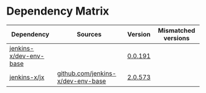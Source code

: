 # Dependency Matrix

Dependency | Sources | Version | Mismatched versions
---------- | ------- | ------- | -------------------
[jenkins-x/dev-env-base](https://github.com/jenkins-x/dev-env-base) |  | [0.0.191](https://github.com/jenkins-x/dev-env-base/releases/tag/v0.0.191) | 
[jenkins-x/jx](https://github.com/jenkins-x/jx) | [github.com/jenkins-x/dev-env-base](https://github.com/jenkins-x/dev-env-base) | [2.0.573](https://github.com/jenkins-x/jx/releases/tag/v2.0.573) | 
